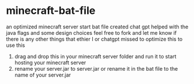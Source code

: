 # minecraft-bat-file
an optimized minecraft server start bat file created chat gpt helped with the java flags and some design choices feel free to fork and let me know if there is any other things that ethier I or chatgpt missed to optimize this to use this

1. drag and drop this in your minecraft server folder and run it to start hosting your minecraft server
2. rename your server.jar to server.jar or rename it in the bat file to the name of your server.jar
